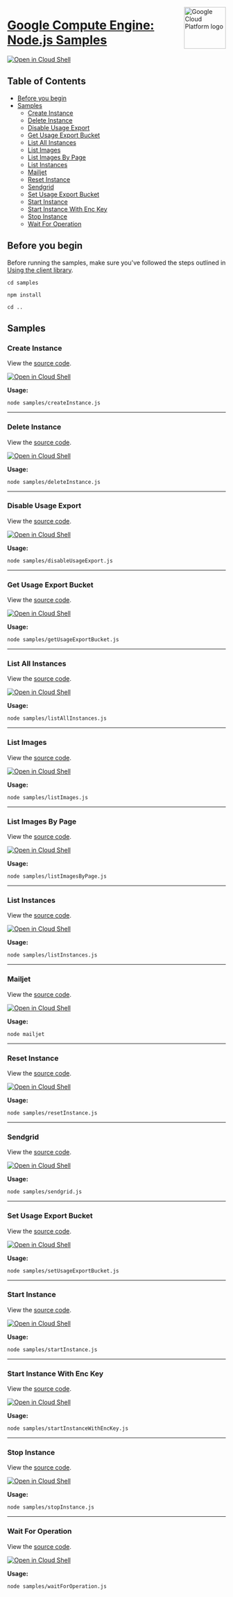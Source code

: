 [//]: # "This README.md file is auto-generated, all changes to this file will be lost."
[//]: # "To regenerate it, use `python -m synthtool`."
<img src="https://avatars2.githubusercontent.com/u/2810941?v=3&s=96" alt="Google Cloud Platform logo" title="Google Cloud Platform" align="right" height="96" width="96"/>

# [Google Compute Engine: Node.js Samples](https://github.com/googleapis/nodejs-compute)

[![Open in Cloud Shell][shell_img]][shell_link]



## Table of Contents

* [Before you begin](#before-you-begin)
* [Samples](#samples)
  * [Create Instance](#create-instance)
  * [Delete Instance](#delete-instance)
  * [Disable Usage Export](#disable-usage-export)
  * [Get Usage Export Bucket](#get-usage-export-bucket)
  * [List All Instances](#list-all-instances)
  * [List Images](#list-images)
  * [List Images By Page](#list-images-by-page)
  * [List Instances](#list-instances)
  * [Mailjet](#mailjet)
  * [Reset Instance](#reset-instance)
  * [Sendgrid](#sendgrid)
  * [Set Usage Export Bucket](#set-usage-export-bucket)
  * [Start Instance](#start-instance)
  * [Start Instance With Enc Key](#start-instance-with-enc-key)
  * [Stop Instance](#stop-instance)
  * [Wait For Operation](#wait-for-operation)

## Before you begin

Before running the samples, make sure you've followed the steps outlined in
[Using the client library](https://github.com/googleapis/nodejs-compute#using-the-client-library).

`cd samples`

`npm install`

`cd ..`

## Samples



### Create Instance

View the [source code](https://github.com/googleapis/nodejs-compute/blob/main/samples/createInstance.js).

[![Open in Cloud Shell][shell_img]](https://console.cloud.google.com/cloudshell/open?git_repo=https://github.com/googleapis/nodejs-compute&page=editor&open_in_editor=samples/createInstance.js,samples/README.md)

__Usage:__


`node samples/createInstance.js`


-----




### Delete Instance

View the [source code](https://github.com/googleapis/nodejs-compute/blob/main/samples/deleteInstance.js).

[![Open in Cloud Shell][shell_img]](https://console.cloud.google.com/cloudshell/open?git_repo=https://github.com/googleapis/nodejs-compute&page=editor&open_in_editor=samples/deleteInstance.js,samples/README.md)

__Usage:__


`node samples/deleteInstance.js`


-----




### Disable Usage Export

View the [source code](https://github.com/googleapis/nodejs-compute/blob/main/samples/disableUsageExport.js).

[![Open in Cloud Shell][shell_img]](https://console.cloud.google.com/cloudshell/open?git_repo=https://github.com/googleapis/nodejs-compute&page=editor&open_in_editor=samples/disableUsageExport.js,samples/README.md)

__Usage:__


`node samples/disableUsageExport.js`


-----




### Get Usage Export Bucket

View the [source code](https://github.com/googleapis/nodejs-compute/blob/main/samples/getUsageExportBucket.js).

[![Open in Cloud Shell][shell_img]](https://console.cloud.google.com/cloudshell/open?git_repo=https://github.com/googleapis/nodejs-compute&page=editor&open_in_editor=samples/getUsageExportBucket.js,samples/README.md)

__Usage:__


`node samples/getUsageExportBucket.js`


-----




### List All Instances

View the [source code](https://github.com/googleapis/nodejs-compute/blob/main/samples/listAllInstances.js).

[![Open in Cloud Shell][shell_img]](https://console.cloud.google.com/cloudshell/open?git_repo=https://github.com/googleapis/nodejs-compute&page=editor&open_in_editor=samples/listAllInstances.js,samples/README.md)

__Usage:__


`node samples/listAllInstances.js`


-----




### List Images

View the [source code](https://github.com/googleapis/nodejs-compute/blob/main/samples/listImages.js).

[![Open in Cloud Shell][shell_img]](https://console.cloud.google.com/cloudshell/open?git_repo=https://github.com/googleapis/nodejs-compute&page=editor&open_in_editor=samples/listImages.js,samples/README.md)

__Usage:__


`node samples/listImages.js`


-----




### List Images By Page

View the [source code](https://github.com/googleapis/nodejs-compute/blob/main/samples/listImagesByPage.js).

[![Open in Cloud Shell][shell_img]](https://console.cloud.google.com/cloudshell/open?git_repo=https://github.com/googleapis/nodejs-compute&page=editor&open_in_editor=samples/listImagesByPage.js,samples/README.md)

__Usage:__


`node samples/listImagesByPage.js`


-----




### List Instances

View the [source code](https://github.com/googleapis/nodejs-compute/blob/main/samples/listInstances.js).

[![Open in Cloud Shell][shell_img]](https://console.cloud.google.com/cloudshell/open?git_repo=https://github.com/googleapis/nodejs-compute&page=editor&open_in_editor=samples/listInstances.js,samples/README.md)

__Usage:__


`node samples/listInstances.js`


-----




### Mailjet

View the [source code](https://github.com/googleapis/nodejs-compute/blob/main/samples/mailjet.js).

[![Open in Cloud Shell][shell_img]](https://console.cloud.google.com/cloudshell/open?git_repo=https://github.com/googleapis/nodejs-compute&page=editor&open_in_editor=samples/mailjet.js,samples/README.md)

__Usage:__


`node mailjet`


-----




### Reset Instance

View the [source code](https://github.com/googleapis/nodejs-compute/blob/main/samples/resetInstance.js).

[![Open in Cloud Shell][shell_img]](https://console.cloud.google.com/cloudshell/open?git_repo=https://github.com/googleapis/nodejs-compute&page=editor&open_in_editor=samples/resetInstance.js,samples/README.md)

__Usage:__


`node samples/resetInstance.js`


-----




### Sendgrid

View the [source code](https://github.com/googleapis/nodejs-compute/blob/main/samples/sendgrid.js).

[![Open in Cloud Shell][shell_img]](https://console.cloud.google.com/cloudshell/open?git_repo=https://github.com/googleapis/nodejs-compute&page=editor&open_in_editor=samples/sendgrid.js,samples/README.md)

__Usage:__


`node samples/sendgrid.js`


-----




### Set Usage Export Bucket

View the [source code](https://github.com/googleapis/nodejs-compute/blob/main/samples/setUsageExportBucket.js).

[![Open in Cloud Shell][shell_img]](https://console.cloud.google.com/cloudshell/open?git_repo=https://github.com/googleapis/nodejs-compute&page=editor&open_in_editor=samples/setUsageExportBucket.js,samples/README.md)

__Usage:__


`node samples/setUsageExportBucket.js`


-----




### Start Instance

View the [source code](https://github.com/googleapis/nodejs-compute/blob/main/samples/startInstance.js).

[![Open in Cloud Shell][shell_img]](https://console.cloud.google.com/cloudshell/open?git_repo=https://github.com/googleapis/nodejs-compute&page=editor&open_in_editor=samples/startInstance.js,samples/README.md)

__Usage:__


`node samples/startInstance.js`


-----




### Start Instance With Enc Key

View the [source code](https://github.com/googleapis/nodejs-compute/blob/main/samples/startInstanceWithEncKey.js).

[![Open in Cloud Shell][shell_img]](https://console.cloud.google.com/cloudshell/open?git_repo=https://github.com/googleapis/nodejs-compute&page=editor&open_in_editor=samples/startInstanceWithEncKey.js,samples/README.md)

__Usage:__


`node samples/startInstanceWithEncKey.js`


-----




### Stop Instance

View the [source code](https://github.com/googleapis/nodejs-compute/blob/main/samples/stopInstance.js).

[![Open in Cloud Shell][shell_img]](https://console.cloud.google.com/cloudshell/open?git_repo=https://github.com/googleapis/nodejs-compute&page=editor&open_in_editor=samples/stopInstance.js,samples/README.md)

__Usage:__


`node samples/stopInstance.js`


-----




### Wait For Operation

View the [source code](https://github.com/googleapis/nodejs-compute/blob/main/samples/waitForOperation.js).

[![Open in Cloud Shell][shell_img]](https://console.cloud.google.com/cloudshell/open?git_repo=https://github.com/googleapis/nodejs-compute&page=editor&open_in_editor=samples/waitForOperation.js,samples/README.md)

__Usage:__


`node samples/waitForOperation.js`






[shell_img]: https://gstatic.com/cloudssh/images/open-btn.png
[shell_link]: https://console.cloud.google.com/cloudshell/open?git_repo=https://github.com/googleapis/nodejs-compute&page=editor&open_in_editor=samples/README.md
[product-docs]: https://cloud.google.com/compute
